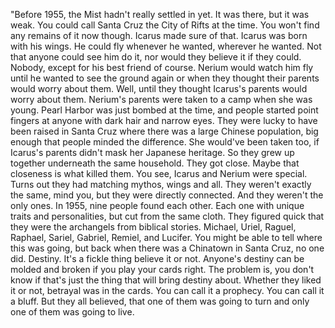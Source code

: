 "Before 1955, the Mist hadn't really settled in yet. It was there, but it was weak. You could call Santa Cruz the City of Rifts at the time. You won't find any remains of it now though. Icarus made sure of that.
Icarus was born with his wings. He could fly whenever he wanted, wherever he wanted. Not that anyone could see him do it, nor would they believe it if they could. Nobody, except for his best friend of course. Nerium would watch him fly until he wanted to see the ground again or when they thought their parents would worry about them. Well, until they thought Icarus's parents would worry about them.
Nerium's parents were taken to a camp when she was young. Pearl Harbor was just bombed at the time, and people started point fingers at anyone with dark hair and narrow eyes. They were lucky to have been raised in Santa Cruz where there was a large Chinese population, big enough that people minded the difference. She would've been taken too, if Icarus's parents didn't mask her Japanese heritage. So they grew up together underneath the same household. They got close. Maybe that closeness is what killed them.
You see, Icarus and Nerium were special. Turns out they had matching mythos, wings and all. They weren't exactly the same, mind you, but they were directly connected. And they weren't the only ones.
In 1955, nine people found each other. Each one with unique traits and personalities, but cut from the same cloth. They figured quick that they were the archangels from biblical stories. Michael, Uriel, Raguel, Raphael, Sariel, Gabriel, Remiel, and Lucifer. You might be able to tell where this was going, but back when there was a Chinatown in Santa Cruz, no one did.
Destiny. It's a fickle thing believe it or not. Anyone's destiny can be molded and broken if you play your cards right. The problem is, you don't know if that's just the thing that will bring destiny about. Whether they liked it or not, betrayal was in the cards.
You can call it a prophecy. You can call it a bluff. But they all believed, that one of them was going to turn and only one of them was going to live.